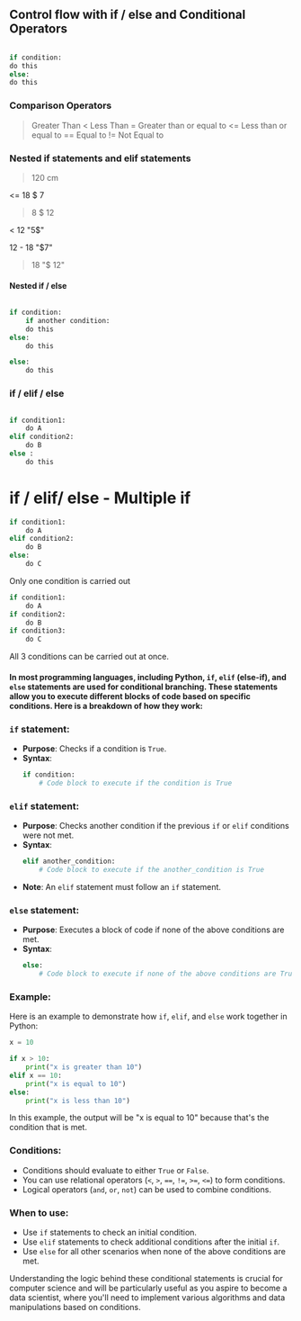 ## Control flow with if / else and Conditional Operators

```python 

if condition:
do this 
else:
do this

```
### Comparison Operators 

> Greater Than 
< Less Than 
>= Greater than or equal to 
<= Less than or equal to 
== Equal to 
!= Not Equal to 

### Nested if statements and elif statements 

> 120 cm 

<= 18 $ 7 

> 8 $ 12

< 12 "5$" 

12 - 18 "$7"

> 18 "$ 12"

#### Nested if / else

```python 

if condition:
    if another condition:
    do this 
else:
    do this

else:
    do this

```

### if / elif / else 

```python

if condition1:
    do A
elif condition2:
    do B
else : 
    do this 

```


# if / elif/ else - Multiple if 

```python
if condition1:
    do A
elif condition2:
    do B
else: 
    do C 
```
Only one condition is carried out 

```python
if condition1:
    do A
if condition2:
    do B
if condition3:
    do C
```

All 3 conditions can be carried out at once. 

#### In most programming languages, including Python, `if`, `elif` (else-if), and `else` statements are used for conditional branching. These statements allow you to execute different blocks of code based on specific conditions. Here is a breakdown of how they work:

### `if` statement:

- **Purpose**: Checks if a condition is `True`.
- **Syntax**:
  ```python
  if condition:
      # Code block to execute if the condition is True
  ```

### `elif` statement:

- **Purpose**: Checks another condition if the previous `if` or `elif` conditions were not met.
- **Syntax**:
  ```python
  elif another_condition:
      # Code block to execute if the another_condition is True
  ```
- **Note**: An `elif` statement must follow an `if` statement.

### `else` statement:

- **Purpose**: Executes a block of code if none of the above conditions are met.
- **Syntax**:
  ```python
  else:
      # Code block to execute if none of the above conditions are True
  ```

### Example:

Here is an example to demonstrate how `if`, `elif`, and `else` work together in Python:

```python
x = 10

if x > 10:
    print("x is greater than 10")
elif x == 10:
    print("x is equal to 10")
else:
    print("x is less than 10")
```

In this example, the output will be "x is equal to 10" because that's the condition that is met.

### Conditions:

- Conditions should evaluate to either `True` or `False`.
- You can use relational operators (`<`, `>`, `==`, `!=`, `>=`, `<=`) to form conditions.
- Logical operators (`and`, `or`, `not`) can be used to combine conditions.

### When to use:

- Use `if` statements to check an initial condition.
- Use `elif` statements to check additional conditions after the initial `if`.
- Use `else` for all other scenarios when none of the above conditions are met.

Understanding the logic behind these conditional statements is crucial for computer science and will be particularly useful as you aspire to become a data scientist, where you'll need to implement various algorithms and data manipulations based on conditions.